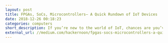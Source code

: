 ```yaml
---
layout: post
title: FPGAs, SoCs, Microcontrollers— A Quick Rundown of IoT Devices
date: 2018-12-26 00:18:23
categories: computers
short_description: If you’re new to the world of IoT, chances are you’ve heard a number of terms and acronyms thrown around and wondered about their differences or whether you should purchase a Raspberry Pi or an ODROID.
external_url: //medium.com/hackernoon/fpgas-socs-microcontrollers-a-quick-rundown-of-iot-devices-c5a25c7290c6
---
```

